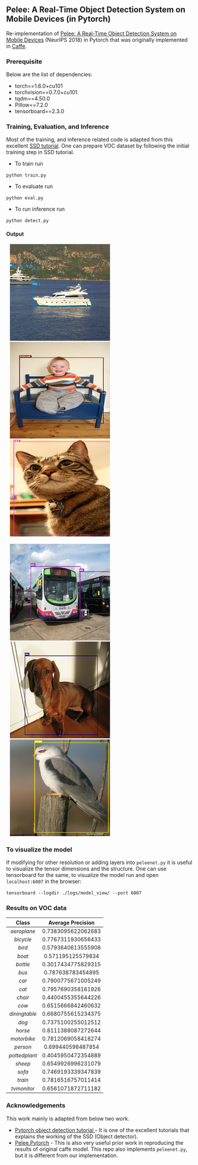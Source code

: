## Pelee: A Real-Time Object Detection System on Mobile Devices (in Pytorch)

Re-implementation of [Pelee: A Real-Time Object Detection System on Mobile Devices](https://arxiv.org/pdf/1804.06882.pdf) (NeurIPS 2018) in Pytorch that was originally implemented in [Caffe](https://github.com/Robert-JunWang/Pelee). 

### Prerequisite
Below are the list of dependencies:
- torch==1.6.0+cu101
- torchvision==0.7.0+cu101
- tqdm==4.50.0
- Pillow==7.2.0
- tensorboard==2.3.0

### Training, Evaluation, and Inference
Most of the training, and inference related code is adapted from this excellent [SSD tutorial](https://github.com/sgrvinod/a-PyTorch-Tutorial-to-Object-Detection). One can prepare VOC dataset by following the initial training step in SSD tutorial.

- To train run
```
python train.py
```
- To evaluate run
```
python eval.py
```
- To run inference run
```
python detect.py
```
#### Output
<p align="left">
<img src="./output/2007_002234_out.png" height="260" width="270" hspace="10"/><img src="./output/2007_003205_out.png" height="260" width="270" hspace="10"/> <img src="./output/2007_008575_out.png" height="260" width="270" hspace="10"/><br/><br/>
<img src="./output/2007_002024_out.png" height="260" width="270" hspace="10"/><img src="./output/2008_001479_out.png" height="260" width="270" hspace="10"/> <img src="./output/2008_001194_out.png" height="260" width="270" hspace="10"/> <p />



### To visualize the model
If modifying for other resolution or adding layers into ```peleenet.py``` it is useful to visualize the tensor dimensions and the structure. One can use tensorboard for the same, to visualize the model run and open ```localhost:6007``` in the browser:
```
tensorboard --logdir ./logs/model_view/ --port 6007
```

### Results on VOC data

|  Class | Average Precision  |
| :---: | :---: |
|  _aeroplane_  | 0.7383095622062683 |
|   _bicycle_   | 0.7767311930656433 |
|    _bird_     | 0.5793640613555908 |
|    _boat_     | 0.571195125579834  |
|   _bottle_    | 0.3017434775829315 |
|     _bus_     | 0.787638783454895  |
|     _car_     | 0.7900775671005249 |
|     _cat_     | 0.7957690358161926 |
|    _chair_    | 0.4400455355644226 |
|     _cow_     | 0.6515666842460632 |
| _diningtable_ | 0.6680755615234375 |
|     _dog_     | 0.7375100255012512 |
|    _horse_    | 0.8111388087272644 |
|  _motorbike_  | 0.7812069058418274 |
|   _person_    | 0.699440598487854  |
| _pottedplant_ | 0.4045950472354889 |
|    _sheep_    | 0.6549926996231079 |
|    _sofa_     | 0.7469193339347839 |
|    _train_    | 0.7816516757011414 |
|  _tvmonitor_  | 0.6561071872711182 |



### Acknowledgements
This work mainly is adapted from below two work.
- [Pytorch object detection tutorial ](https://github.com/sgrvinod/a-PyTorch-Tutorial-to-Object-Detection) - It is one of the excellent tutorials that explains the working of the SSD (Object detector).
- [Pelee.Pytorch](https://github.com/yxlijun/Pelee.Pytorch) - This is also very useful prior work in reproducing the results of original caffe model. This repo also implements ```peleenet.py```, but it is different from our implementation. 



